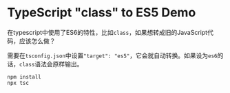 TypeScript "class" to ES5 Demo
==============================

在typescript中使用了ES6的特性，比如`class`，如果想转成旧的JavaScript代码，应该怎么做？

需要在`tsconfig.json`中设置`"target": "es5"`，它会就自动转换。如果设为`es6`的话，`class`语法会原样输出。

```
npm install
npx tsc
```
